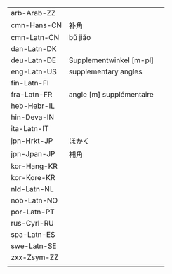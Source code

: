 | | | |
|-|-|-|
| arb-Arab-ZZ |  |  |
| cmn-Hans-CN | 补角 |  |
| cmn-Latn-CN | bǔ jiǎo |  |
| dan-Latn-DK |  |  |
| deu-Latn-DE | Supplementwinkel [m-pl] |  |
| eng-Latn-US | supplementary angles |  |
| fin-Latn-FI |  |  |
| fra-Latn-FR | angle [m] supplémentaire |  |
| heb-Hebr-IL |  |  |
| hin-Deva-IN |  |  |
| ita-Latn-IT |  |  |
| jpn-Hrkt-JP | ほかく |  |
| jpn-Jpan-JP | 補角 |  |
| kor-Hang-KR |  |  |
| kor-Kore-KR |  |  |
| nld-Latn-NL |  |  |
| nob-Latn-NO |  |  |
| por-Latn-PT |  |  |
| rus-Cyrl-RU |  |  |
| spa-Latn-ES |  |  |
| swe-Latn-SE |  |  |
| zxx-Zsym-ZZ |  |  |
|  |  |  |